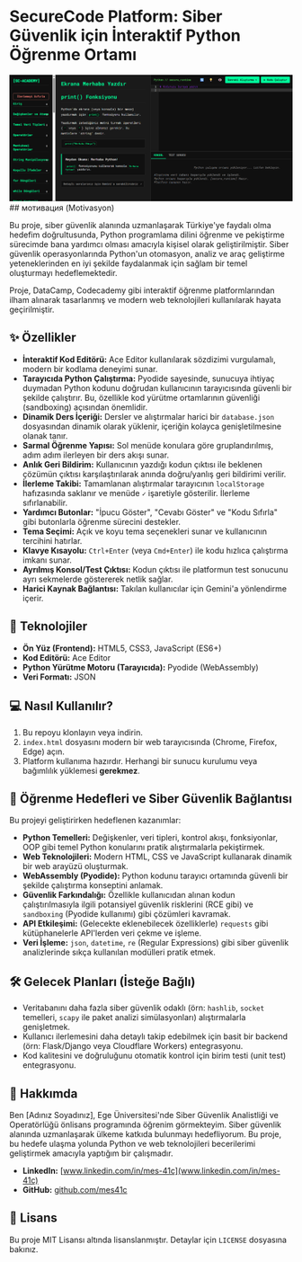 # SecureCode Platform: Siber Güvenlik için İnteraktif Python Öğrenme Ortamı

![Proje Arayüzü](arayuz.png) ##  мотивация (Motivasyon)

Bu proje, siber güvenlik alanında uzmanlaşarak Türkiye'ye faydalı olma hedefim doğrultusunda, Python programlama dilini öğrenme ve pekiştirme sürecimde bana yardımcı olması amacıyla kişisel olarak geliştirilmiştir. Siber güvenlik operasyonlarında Python'un otomasyon, analiz ve araç geliştirme yeteneklerinden en iyi şekilde faydalanmak için sağlam bir temel oluşturmayı hedeflemektedir.

Proje, DataCamp, Codecademy gibi interaktif öğrenme platformlarından ilham alınarak tasarlanmış ve modern web teknolojileri kullanılarak hayata geçirilmiştir.

## ✨ Özellikler

* **İnteraktif Kod Editörü:** Ace Editor kullanılarak sözdizimi vurgulamalı, modern bir kodlama deneyimi sunar.
* **Tarayıcıda Python Çalıştırma:** Pyodide sayesinde, sunucuya ihtiyaç duymadan Python kodunu doğrudan kullanıcının tarayıcısında güvenli bir şekilde çalıştırır. Bu, özellikle kod yürütme ortamlarının güvenliği (sandboxing) açısından önemlidir.
* **Dinamik Ders İçeriği:** Dersler ve alıştırmalar harici bir `database.json` dosyasından dinamik olarak yüklenir, içeriğin kolayca genişletilmesine olanak tanır.
* **Sarmal Öğrenme Yapısı:** Sol menüde konulara göre gruplandırılmış, adım adım ilerleyen bir ders akışı sunar.
* **Anlık Geri Bildirim:** Kullanıcının yazdığı kodun çıktısı ile beklenen çözümün çıktısı karşılaştırılarak anında doğru/yanlış geri bildirimi verilir.
* **İlerleme Takibi:** Tamamlanan alıştırmalar tarayıcının `localStorage` hafızasında saklanır ve menüde `✓` işaretiyle gösterilir. İlerleme sıfırlanabilir.
* **Yardımcı Butonlar:** "İpucu Göster", "Cevabı Göster" ve "Kodu Sıfırla" gibi butonlarla öğrenme sürecini destekler.
* **Tema Seçimi:** Açık ve koyu tema seçenekleri sunar ve kullanıcının tercihini hatırlar.
* **Klavye Kısayolu:** `Ctrl+Enter` (veya `Cmd+Enter`) ile kodu hızlıca çalıştırma imkanı sunar.
* **Ayrılmış Konsol/Test Çıktısı:** Kodun çıktısı ile platformun test sonucunu ayrı sekmelerde göstererek netlik sağlar.
* **Harici Kaynak Bağlantısı:** Takılan kullanıcılar için Gemini'a yönlendirme içerir.

## 🚀 Teknolojiler

* **Ön Yüz (Frontend):** HTML5, CSS3, JavaScript (ES6+)
* **Kod Editörü:** Ace Editor
* **Python Yürütme Motoru (Tarayıcıda):** Pyodide (WebAssembly)
* **Veri Formatı:** JSON

## 💻 Nasıl Kullanılır?

1.  Bu repoyu klonlayın veya indirin.
2.  `index.html` dosyasını modern bir web tarayıcısında (Chrome, Firefox, Edge) açın.
3.  Platform kullanıma hazırdır. Herhangi bir sunucu kurulumu veya bağımlılık yüklemesi **gerekmez**.

## 🎯 Öğrenme Hedefleri ve Siber Güvenlik Bağlantısı

Bu projeyi geliştirirken hedeflenen kazanımlar:

* **Python Temelleri:** Değişkenler, veri tipleri, kontrol akışı, fonksiyonlar, OOP gibi temel Python konularını pratik alıştırmalarla pekiştirmek.
* **Web Teknolojileri:** Modern HTML, CSS ve JavaScript kullanarak dinamik bir web arayüzü oluşturmak.
* **WebAssembly (Pyodide):** Python kodunu tarayıcı ortamında güvenli bir şekilde çalıştırma konseptini anlamak.
* **Güvenlik Farkındalığı:** Özellikle kullanıcıdan alınan kodun çalıştırılmasıyla ilgili potansiyel güvenlik risklerini (RCE gibi) ve `sandboxing` (Pyodide kullanımı) gibi çözümleri kavramak.
* **API Etkileşimi:** (Gelecekte eklenebilecek özelliklerle) `requests` gibi kütüphanelerle API'lerden veri çekme ve işleme.
* **Veri İşleme:** `json`, `datetime`, `re` (Regular Expressions) gibi siber güvenlik analizlerinde sıkça kullanılan modülleri pratik etmek.

## 🛠️ Gelecek Planları (İsteğe Bağlı)

* Veritabanını daha fazla siber güvenlik odaklı (örn: `hashlib`, `socket` temelleri, `scapy` ile paket analizi simülasyonları) alıştırmalarla genişletmek.
* Kullanıcı ilerlemesini daha detaylı takip edebilmek için basit bir backend (örn: Flask/Django veya Cloudflare Workers) entegrasyonu.
* Kod kalitesini ve doğruluğunu otomatik kontrol için birim testi (unit test) entegrasyonu.

## 👤 Hakkımda

Ben [Adınız Soyadınız], Ege Üniversitesi'nde Siber Güvenlik Analistliği ve Operatörlüğü önlisans programında öğrenim görmekteyim. Siber güvenlik alanında uzmanlaşarak ülkeme katkıda bulunmayı hedefliyorum. Bu proje, bu hedefe ulaşma yolunda Python ve web teknolojileri becerilerimi geliştirmek amacıyla yaptığım bir çalışmadır.

* **LinkedIn:** [www.linkedin.com/in/mes-41c](www.linkedin.com/in/mes-41c)
* **GitHub:** [github.com/mes41c](https://github.com/mes41c)

## 📄 Lisans

Bu proje MIT Lisansı altında lisanslanmıştır. Detaylar için `LICENSE` dosyasına bakınız.
